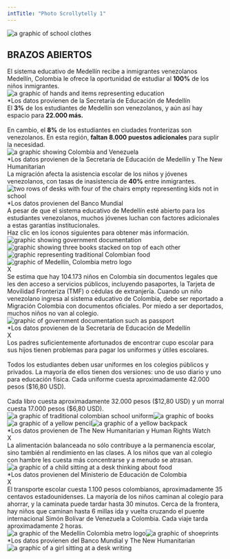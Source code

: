 ```yaml
---
intTitle: "Photo Scrollytelly 1"
---
```

<section class="interactive" style="background-color: transparent;">
  <div class="interactive__body">
    <div class="interactive__background flex-column" id="scrollytelly-1">
      <div class="scrollytelly__main">
        <div id="scrollytelly__title" class="flex-column">
          <img src="assets/TitleCard.png" alt="a graphic of school clothes">
          <h2 class="interactive__title">BRAZOS ABIERTOS</h2>
          <div class="interactive__intro">El sistema educativo de Medellín recibe a inmigrantes venezolanos</div>
        </div>
        <div class="scrollytelly__body flex-column">
          <div class="scrolly__text">Medellín, Colombia le ofrece la oportunidad de estudiar al <strong>100%</strong> de los niños inmigrantes.</div>
          <img src="assets/Screen1.png" alt="a graphic of hands and items representing education">
          <div class="scrolly__source">*Los datos provienen de la Secretaría de Educación de Medellín</div>
        </div>
        <div class="scrollytelly__body flex-column">
          <div class="scrolly__text">
            El <strong>3%</strong> de los estudiantes de Medellín son venezolanos, y aún así hay espacio para <strong>22.000 más.</strong><br><br>
            En cambio, el <strong>8%</strong> de los estudiantes en ciudades fronterizas son venezolanos. En esta región, <strong>faltan 8.000 puestos adicionales</strong> para suplir la necesidad.
          </div>
          <img src="assets/Screen2.png" alt="a graphic showing Colombia and Venezuela">
          <div class="scrolly__source">*Los datos provienen de la Secretaría de Educación de Medellín y The New Humanitarian</div>
        </div>
        <div class="scrollytelly__body flex-column">
          <div class="scrolly__text">
            La migración afecta la asistencia escolar de los niños y jóvenes venezolanos, con tasas de inasistencia de <strong>40%</strong> entre inmigrantes.
          </div>
          <img src="assets/Screen3.png"
            alt="two rows of desks with four of the chairs empty representing kids not in school">
          <div class="scrolly__source">*Los datos provienen del Banco Mundial</div>
        </div>
        <div class="scrollytelly__body flex-column">
          <div class="scrolly__text">
            A pesar de que el sistema educativo de Medellín esté abierto para los estudiantes venezolanos, muchos jóvenes luchan con factores adicionales a estas garantías institucionales.
            <div class="scrolly__instructions">Haz clic en los íconos siguientes
para obtener más información.
</div>
          </div>
          <div class="bubbles-container flex">
            <img class="bubble__img" src="assets/Bubbles1_es.png" alt="graphic showing government documentation"
              onclick="showBubble('deportation')">
            <img class="bubble__img" src="assets/Bubbles2_es.png"
              alt="graphic showing three books stacked on top of each other" onclick="showBubble('resources')">
            <img class="bubble__img" src="assets/Bubbles3_es.png" alt="graphic representing traditional Colombian food"
              onclick="showBubble('hunger')">
            <img class="bubble__img" src="assets/Bubbles4_es.png" alt="graphic of Medellín, Colombia metro logo"
              onclick="showBubble('transportation')">
            <div id="deportation" class="bubble bubble--es scrolly__text">
              <div class="closebubble" onclick="showBubble('deportation')">X</div>
              <div class="scrolly__text-container">Se estima que hay 104.173 niños en Colombia sin documentos legales que les den acceso a servicios públicos, incluyendo pasaportes, la Tarjeta de Movilidad Fronteriza (TMF) o cédulas de extranjería. Cuando un niño venezolano ingresa al sistema educativo de Colombia, debe ser reportado a Migración Colombia con documentos oficiales. Por miedo a ser deportados, muchos niños no van al colegio.</div>
              <div class="center"><img src="assets/Notecard1.png"
                  alt="graphic of government documentation such as passport"></div>
              <div class="scrolly__source">*Los datos provienen de la Secretaría de Educación de Medellín</div>
            </div>
            <div id="resources" class="bubble bubble--es scrolly__text">
              <div class="closebubble" onclick="showBubble('resources')">X</div>
              <div class="scrolly__text-container">Los padres suficientemente afortunados de encontrar cupo escolar para sus hijos tienen problemas para pagar los uniformes y útiles escolares.<br><br>
                Todos los estudiantes deben usar uniformes en los colegios públicos y privados. La mayoría de ellos tienen dos versiones: uno de uso diario y uno para educación física. Cada uniforme cuesta aproximadamente 42.000 pesos ($16,80 USD).<br><br>
                Cada libro cuesta aproximadamente 32.000 pesos ($12,80 USD) y un morral cuesta 17.000 pesos ($6,80 USD).</div>
              <div class="center">
                <img src="assets/Notecard2-1.png" alt="a graphic of traditional colombian school uniform"><img
                  src="assets/Notecard2-2.png" alt="a graphic of books"><img src="assets/Notecard2-3.png"
                  alt="a graphic of a yellow pencil"><img src="assets/Notecard2-4.png"
                  alt="a graphic of a yellow backpack">
              </div>
              <div class="scrolly__source">*Los datos provienen de The New Humanitarian y Human Rights Watch</div>
            </div>
            <div id="hunger" class="bubble bubble--es scrolly__text">
              <div class="closebubble" onclick="showBubble('hunger')">X</div>
              <div class="scrolly__text-container">La alimentación balanceada no sólo contribuye a la permanencia escolar, sino también al rendimiento en las clases. A los niños que van al colegio con hambre les cuesta más concentrarse y a menudo se atrasan.</div>
              <div class="center"><img src="assets/Notecard3.png"
                  alt="a graphic of a child sitting at a desk thinking about food"></div>
              <div class="scrolly__source">*Los datos provienen del Ministerio de Educación de Colombia</div>
            </div>
            <div id="transportation" class="bubble bubble--es scrolly__text">
              <div class="closebubble" onclick="showBubble('transportation')">X</div>
              <div class="scrolly__text-container">El transporte escolar cuesta 1.100 pesos colombianos, aproximadamente 35 centavos estadounidenses. La mayoría de los niños caminan al colegio para ahorrar, y la caminata puede tardar hasta 30 minutos. Cerca de la frontera, hay niños que caminan hasta 6 millas ida y vuelta cruzando el puente internacional Simón Bolívar de Venezuela a Colombia. Cada viaje tarda aproximadamente 2 horas.</div>
              <div class="center"><img src="assets/Notecard4-1.png"
                  alt="a graphic of the Medellín Colombia metro logo"><img src="assets/Notecard4-2.png"
                  alt="a graphic of shoeprints"></div>
              <div class="scrolly__source">*Los datos provienen del Banco Mundial y The New Humanitarian</div>
            </div>
          </div>
          <img src="assets/BubbleSilhouette.png" alt="a graphic of a girl sitting at a desk writing">
        </div>
      </div>
    </div>
  </div>
</section>